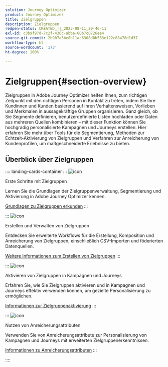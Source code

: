 ```yaml
---
solution: Journey Optimizer
product: Journey Optimizer
title: Zielgruppen
description: Zielgruppen
redpen-status: CREATED_||_2025-08-11_20-46-11
exl-id: c3b9f97d-7c2f-436c-abba-60b7c0726ee4
source-git-commit: 2b907a3be8b11ac6308d0b563e122c88478d1d37
workflow-type: ht
source-wordcount: '173'
ht-degree: 100%

---
```


# Zielgruppen{#section-overview}

Zielgruppen in Adobe Journey Optimizer helfen Ihnen, zum richtigen Zeitpunkt mit den richtigen Personen in Kontakt zu treten, indem Sie Ihre Kundinnen und Kunden basierend auf ihren Verhaltensweisen, Vorlieben und Merkmalen in aussagekräftige Gruppen organisieren. Ganz gleich, ob Sie Segmente definieren, benutzerdefinierte Listen hochladen oder Daten aus mehreren Quellen kombinieren – mit dieser Funktion können Sie hochgradig personalisierte Kampagnen und Journeys erstellen. Hier erfahren Sie mehr über Tools für die Segmentierung, Methoden zur Echtzeit-Aktivierung von Zielgruppen und Verfahren zur Anreicherung von Kundenprofilen, um maßgeschneiderte Erlebnisse zu bieten.

## Überblick über Zielgruppen

:::: landing-cards-container
:::
![icon](https://cdn.experienceleague.adobe.com/icons/circle-play.svg)

Erste Schritte mit Zielgruppen

Lernen Sie die Grundlagen der Zielgruppenverwaltung, Segmentierung und Aktivierung in Adobe Journey Optimizer kennen.

[Grundlagen zu Zielgruppen erkunden](../using/audience/about-audiences.md)
:::

:::
![icon](https://cdn.experienceleague.adobe.com/icons/list-check.svg)

Erstellen und Verwalten von Zielgruppen

Entdecken Sie erweiterte Workflows für die Erstellung, Komposition und Anreicherung von Zielgruppen, einschließlich CSV-Importen und föderierten Datenquellen.

[Weitere Informationen zum Erstellen von Zielgruppen](create-landing-page.md)
:::

:::
![icon](https://cdn.experienceleague.adobe.com/icons/bullseye.svg)

Aktivieren von Zielgruppen in Kampagnen und Journeys

Erfahren Sie, wie Sie Zielgruppen aktivieren und in Kampagnen und Journeys effektiv verwenden können, um gezielte Personalisierung zu ermöglichen.

[Informationen zur Zielgruppenaktivierung](../using/audience/target-audiences.md)
:::

:::
![icon](https://cdn.experienceleague.adobe.com/icons/puzzle-piece.svg)

Nutzen von Anreicherungsattributen

Verwenden Sie von Anreicherungsattribute zur Personalisierung von Kampagnen und Journeys mit erweiterten Zielgruppenerkenntnissen.

[Informationen zu Anreicherungsattributen](../using/audience/enrichment-attributes.md)
:::

::::

